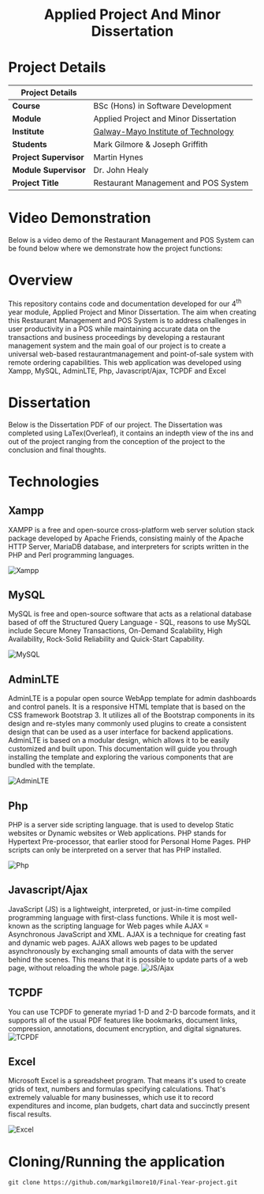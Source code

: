 <h1 align="center">Applied Project And Minor Dissertation </h1>


# Project Details

| Project Details   |     |
| --- | --- |
| **Course** | BSc (Hons) in Software Development  |
| **Module** |  Applied Project and Minor Dissertation |
| **Institute** | [Galway-Mayo Institute of Technology](http://www.gmit.ie/) |
| **Students** | Mark Gilmore & Joseph Griffith |
| **Project Supervisor** | Martin Hynes| 
| **Module Supervisor** | Dr. John Healy |
| **Project Title** | Restaurant Management and POS System |

# Video Demonstration
Below is a video demo of the Restaurant Management and POS System can be found below where we demonstrate how the project functions:

# Overview
This repository contains code and documentation developed for our 4<sup>th</sup> year module, Applied Project and Minor Dissertation.
The aim when creating this Restaurant Management and POS System is to address challenges in user productivity in a POS while maintaining accurate data on the transactions and business proceedings by developing a restaurant management system and the main goal of our project is to create a universal web-based restaurantmanagement and point-of-sale system with remote ordering capabilities. This web application was developed using Xampp, MySQL, AdminLTE, Php, Javascript/Ajax, TCPDF and Excel


# Dissertation
Below is the Dissertation PDF of our project. The Dissertation was completed using LaTex(Overleaf), it contains an indepth view of the ins and out of the project ranging from the conception of the project to the conclusion and final thoughts.

# Technologies

## Xampp
XAMPP is a free and open-source cross-platform web server solution stack package developed by Apache Friends, consisting mainly of the Apache HTTP Server, MariaDB database, and interpreters for scripts written in the PHP and Perl programming languages.


![Xampp](https://png2.cleanpng.com/sh/4cc94f987b65a0796c0a51ec7c5294b6/L0KzQYm3U8IxN6p4iZH0aYP2gLBuTgNyfZJ3fZ9qcnXkPcXsmQQue6pyetH1LYnofL32l715aZ51iJ8AYXKzdYm8gsA0OGprTpC8M0W3RYO7WcE2OmI6TKU7NUmzQYO8TwBvbz==/kisspng-square-area-text-symbol-yellow-xampp-5ab0e85b0309f6.3354524915215432590125.png)

## MySQL
MySQL is free and open-source software that acts as a relational database based of off the Structured Query Language - SQL, reasons to use MySQL include Secure Money Transactions, On-Demand Scalability, High Availability, Rock-Solid Reliability and Quick-Start Capability.

![MySQL](https://png2.cleanpng.com/sh/31670a8b0de05c957ac0dbfde03a8067/L0KzQYm3WMIyN6lsipH0aYP2gLBuTf16e6JxRel4cnvldbBqiL1laaVmetN8ZT3wicT4jL1kdKZ4jNd7LUXlR7Trg8g5OWVofaUCLkC3RIS8Vcc4OWY4TKs5OUW6RoGBVcIveJ9s/kisspng-mysql-workbench-database-mysql-cluster-5b7cdc8814ce37.0443557715349095760852.png)

## AdminLTE
AdminLTE is a popular open source WebApp template for admin dashboards and control panels. It is a responsive HTML template that is based on the CSS framework Bootstrap 3. It utilizes all of the Bootstrap components in its design and re-styles many commonly used plugins to create a consistent design that can be used as a user interface for backend applications. AdminLTE is based on a modular design, which allows it to be easily customized and built upon. This documentation will guide you through installing the template and exploring the various components that are bundled with the template.

![AdminLTE](https://scriptwriterph.com/wp-content/uploads/2018/11/Integrate-AdminLTE-In-Laravel-Complete-Guide-01.png)

## Php
PHP is a server side scripting language. that is used to develop Static websites or Dynamic websites or Web applications. PHP stands for Hypertext Pre-processor, that earlier stood for Personal Home Pages. PHP scripts can only be interpreted on a server that has PHP installed.

![Php](https://png2.cleanpng.com/sh/067a7ff41bc7becadcf4718b663fe39b/L0KzQYm3V8E0N51AgJH0aYP2gLBuTgBpeF58fdQ2ZHX5db32kP1mdqUyiNd7bD3vf7j2TgBpeF5xh9l4LUXlRIq4U8RmOmo6e9g7LkO8SIe3U8c4OWY4Sac6NUe1RoK9WcQveJ9s/kisspng-php-web-development-perl-logo-php-logo-5b49134e295cf2.3986037715315157261694.png)

## Javascript/Ajax
JavaScript (JS) is a lightweight, interpreted, or just-in-time compiled programming language with first-class functions. While it is most well-known as the scripting language for Web pages while AJAX = Asynchronous JavaScript and XML. AJAX is a technique for creating fast and dynamic web pages. AJAX allows web pages to be updated asynchronously by exchanging small amounts of data with the server behind the scenes. This means that it is possible to update parts of a web page, without reloading the whole page.
![JS/Ajax](https://png2.cleanpng.com/sh/e3efe072d407dac7e0244a44cf74db40/L0KzQYm3VcE6N6h2eZH0aYP2gLBuTfpifpJ4eARycISwcbBrTfpyfZZ3kZ9yboTogrLqlPl3bV5ritH3dD3ofrW0lBVjNZUyTdQ5MHS7R4HrUPM0QGozTKMEMUO5Roq4VcI3P2k3SKg9OEW4QXB3jvc=/kisspng-javascript-and-jquery-interactive-front-end-web-d-5b00d870d0c389.4191366915267820648551.png)

## TCPDF
You can use TCPDF to generate myriad 1-D and 2-D barcode formats, and it supports all of the usual PDF features like bookmarks, document links, compression, annotations, document encryption, and digital signatures.
![TCPDF](https://kiuvox.com/wp-content/uploads/2015/06/tcpdf_logo.png)

## Excel
Microsoft Excel is a spreadsheet program. That means it's used to create grids of text, numbers and formulas specifying calculations. That's extremely valuable for many businesses, which use it to record expenditures and income, plan budgets, chart data and succinctly present fiscal results.

![Excel](https://png2.cleanpng.com/sh/c8b56f394a0b7fa90fb8fb4ee6c5014a/L0KzQYm3U8MyN6p9iZH0aYP2gLBuTf1qa6N0i9HvdD3oiLTsjL1ucZR3hAV4ZoSwgMP2ivVkfF5xh9l4LX3sc8P2kB9nfF58RddDY3XvPYbogvZma2Y9UNMDOUS7PoG5U8A3QGg5Sac7MkW1R4S5UMU3P2YziNDw/kisspng-microsoft-excel-microsoft-project-logo-microsoft-w-excel-5abfec588a8948.0230687415225273205675.png)

# Cloning/Running the application

```
git clone https://github.com/markgilmore10/Final-Year-project.git
```



